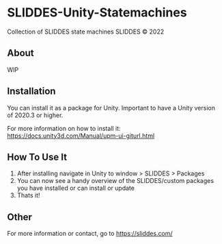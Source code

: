 # SLIDDES-Unity-Statemachines
Collection of SLIDDES state machines
SLIDDES © 2022

## About
WIP

## Installation
You can install it as a package for Unity.
Important to have a Unity version of 2020.3 or higher.

For more information on how to install it:
https://docs.unity3d.com/Manual/upm-ui-giturl.html

## How To Use It
1. After installing navigate in Unity to window > SLIDDES > Packages
2. You can now see a handy overview of the SLIDDES/custom packages you have installed or can install or update
3. Thats it!

## Other
For more information or contact, go to https://sliddes.com/